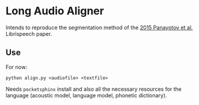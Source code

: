 # Long Audio Aligner

Intends to reproduce the segmentation method of the [2015 Panayotov et al.](http://www.danielpovey.com/files/2015_icassp_librispeech.pdf) Librispeech paper.

## Use
For now:

```
python align.py <audiofile> <textfile>
```

Needs `pocketsphinx` install and also all the necessary resources for the language (acoustic model, language model, phonetic dictionary).
